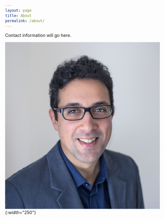 ```yaml
---
layout: page
title: About
permalink: /about/
---
```


Contact information will go here.

![Profile picture](/assets/images/foto_pro.jpg){:width="250"}
